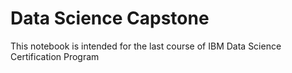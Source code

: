 # Data Science Capstone

This notebook is intended for the last course of IBM Data Science Certification Program
